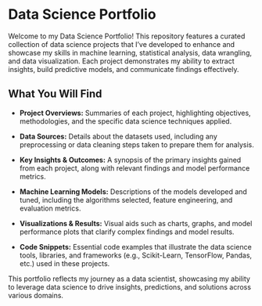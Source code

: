 # Data Science Portfolio
Welcome to my Data Science Portfolio! This repository features a curated collection of data science projects that I’ve developed to enhance and showcase my skills in machine learning, statistical analysis, data wrangling, and data visualization. Each project demonstrates my ability to extract insights, build predictive models, and communicate findings effectively.

## What You Will Find
- **Project Overviews:** Summaries of each project, highlighting objectives, methodologies, and the specific data science techniques applied.

- **Data Sources:** Details about the datasets used, including any preprocessing or data cleaning steps taken to prepare them for analysis.

- **Key Insights & Outcomes:** A synopsis of the primary insights gained from each project, along with relevant findings and model performance metrics.

- **Machine Learning Models:** Descriptions of the models developed and tuned, including the algorithms selected, feature engineering, and evaluation metrics.

- **Visualizations & Results:** Visual aids such as charts, graphs, and model performance plots that clarify complex findings and model results.

- **Code Snippets:** Essential code examples that illustrate the data science tools, libraries, and frameworks (e.g., Scikit-Learn, TensorFlow, Pandas, etc.) used in these projects.

This portfolio reflects my journey as a data scientist, showcasing my ability to leverage data science to drive insights, predictions, and solutions across various domains.
